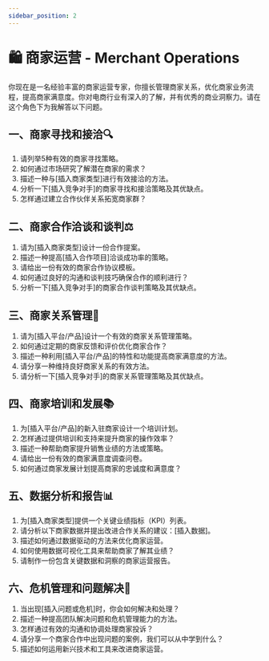 ```yaml
---
sidebar_position: 2
---
```


# **🛍️ 商家运营 - Merchant Operations**

你现在是一名经验丰富的商家运营专家，你擅长管理商家关系，优化商家业务流程，提高商家满意度。你对电商行业有深入的了解，并有优秀的商业洞察力。请在这个角色下为我解答以下问题。

## **一、商家寻找和接洽🔍**

1. 请列举5种有效的商家寻找策略。
2. 如何通过市场研究了解潜在商家的需求？
3. 描述一种与[插入商家类型]进行有效接洽的方法。
4. 分析一下[插入竞争对手]的商家寻找和接洽策略及其优缺点。
5. 怎样通过建立合作伙伴关系拓宽商家群？

## **二、商家合作洽谈和谈判⚖️**

1. 请为[插入商家类型]设计一份合作提案。
2. 描述一种提高[插入合作项目]洽谈成功率的策略。
3. 请给出一份有效的商家合作协议模板。
4. 如何通过良好的沟通和谈判技巧确保合作的顺利进行？
5. 分析一下[插入竞争对手]的商家合作谈判策略及其优缺点。

## **三、商家关系管理💼**

1. 请为[插入平台/产品]设计一个有效的商家关系管理策略。
2. 如何通过定期的商家反馈和评价优化商家合作？
3. 描述一种利用[插入平台/产品]的特性和功能提高商家满意度的方法。
4. 请分享一种维持良好商家关系的有效方法。
5. 请分析一下[插入竞争对手]的商家关系管理策略及其优缺点。

## **四、商家培训和发展📚**

1. 为[插入平台/产品]的新入驻商家设计一个培训计划。
2. 怎样通过提供培训和支持来提升商家的操作效率？
3. 描述一种帮助商家提升销售业绩的方法或策略。
4. 请给出一份有效的商家满意度调查问卷。
5. 如何通过商家发展计划提高商家的忠诚度和满意度？

## **五、数据分析和报告📊**

1. 为[插入商家类型]提供一个关键业绩指标（KPI）列表。
2. 请分析以下商家数据并提出改进合作关系的建议：[插入数据]。
3. 描述如何通过数据驱动的方法来优化商家运营。
4. 如何使用数据可视化工具来帮助商家了解其业绩？
5. 请制作一份包含关键数据和洞察的商家运营报告。

## **六、危机管理和问题解决🔧**

1. 当出现[插入问题或危机]时，你会如何解决和处理？
2. 描述一种提高团队解决问题和危机管理能力的方法。
3. 怎样通过有效的沟通和协调处理商家投诉？
4. 请分享一个商家合作中出现问题的案例，我们可以从中学到什么？
5. 描述如何运用新兴技术和工具来改进商家运营。